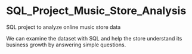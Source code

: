 # SQL_Project_Music_Store_Analysis
SQL project to analyze online music store data

We can examine the dataset with SQL and help the store understand its business growth by answering simple questions.
